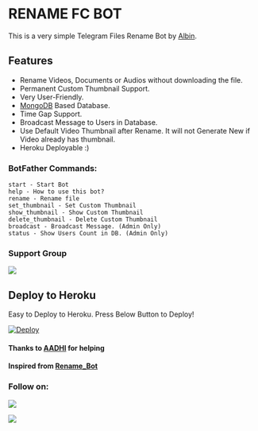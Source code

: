 # RENAME FC BOT
This is a very simple Telegram Files Rename Bot by [Albin](https://t.me/albintko).

## Features
- Rename Videos, Documents or Audios without downloading the file.
- Permanent Custom Thumbnail Support.
- Very User-Friendly.
- [MongoDB](https://mongodb.com) Based Database.
- Time Gap Support.
- Broadcast Message to Users in Database.
- Use Default Video Thumbnail after Rename. It will not Generate New if Video already has thumbnail.
- Heroku Deployable :)

### BotFather Commands:
```
start - Start Bot
help - How to use this bot?
rename - Rename file
set_thumbnail - Set Custom Thumbnail
show_thumbnail - Show Custom Thumbnail
delete_thumbnail - Delete Custom Thumbnail
broadcast - Broadcast Message. (Admin Only)
status - Show Users Count in DB. (Admin Only)
```

### Support Group
<a href="https://t.me/moviebus2"><img src="https://img.shields.io/badge/Telegram-Join%20Telegram%20Group-blue.svg?logo=telegram"></a>

## Deploy to Heroku
Easy to Deploy to Heroku.
Press Below Button to Deploy!

[![Deploy](https://www.herokucdn.com/deploy/button.svg)](https://heroku.com/deploy?template=https://github.com/Samantha-a/Rename-Bot_1)

#### Thanks to [AADHI](https://github.com/Aadhi000) for helping
#### Inspired from [Rename_Bot](https://t.me/HK_Rename_Bot)

### Follow on:
<p align="left">
<a href="https://github.com/Samantha-a"><img src="https://img.shields.io/badge/GitHub-Follow%20on%20GitHub-inactive.svg?logo=github"></a>
</p>
<p align="left">
<a href="https://instagram.com/__albin__tko__"><img src="https://img.shields.io/badge/Instagram-Follow%20on%20Instagram-important.svg?logo=instagram"></a>
</p>
